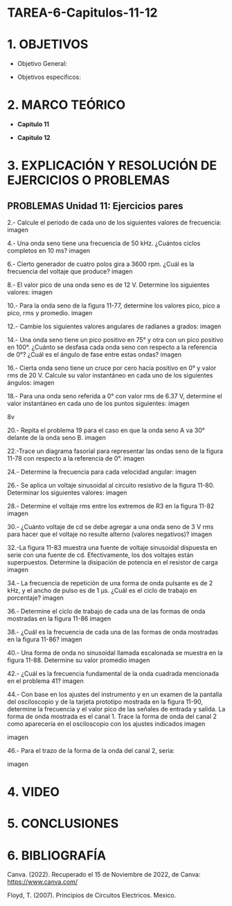 # TAREA-6-Capitulos-11-12

# 1. OBJETIVOS

- Objetivo General:


- Objetivos especificos:


# 2. MARCO TEÓRICO 

- **Capitulo 11**


- **Capitulo 12**


# 3. EXPLICACIÓN Y RESOLUCIÓN DE EJERCICIOS O PROBLEMAS
## PROBLEMAS Unidad 11: Ejercicios pares ##

2.- Calcule el periodo de cada uno de los siguientes valores de frecuencia:
imagen

4.- Una onda seno tiene una frecuencia de 50 kHz. ¿Cuántos ciclos completos en 10 ms?
imagen

6.- Cierto generador de cuatro polos gira a 3600 rpm. ¿Cuál es la frecuencia del voltaje que produce?
imagen

8.- El valor pico de una onda seno es de 12 V. Determine los siguientes valores:
imagen

10.- Para la onda seno de la figura 11-77, determine los valores pico, pico a pico, rms y promedio.
imagen

12.- Cambie los siguientes valores angulares de radianes a grados:
imagen

14.- Una onda seno tiene un pico positivo en 75° y otra con un pico positivo en 100°. ¿Cuánto se desfasa cada onda seno con respecto a la referencia de 0°? ¿Cuál es el ángulo de fase entre estas ondas?
imagen

16.- Cierta onda seno tiene un cruce por cero hacia positivo en 0° y valor rms de 20 V. Calcule su valor instantáneo en cada uno de los siguientes ángulos:
imagen

18.- Para una onda seno referida a 0° con valor rms de 6.37 V, determine el valor instantáneo en cada uno de los puntos siguientes:
imagen

8v

20.- Repita el problema 19 para el caso en que la onda seno A va 30° delante de la onda seno B.
imagen

22.-Trace un diagrama fasorial para representar las ondas seno de la figura 11-78 con respecto a la referencia de 0°.
imagen 

24.- Determine la frecuencia para cada velocidad angular:
imagen

26.- Se aplica un voltaje sinusoidal al circuito resistivo de la figura 11-80. Determinar los siguientes valores:
imagen

28.- Determine el voltaje rms entre los extremos de R3 en la figura 11-82
imagen

30.- ¿Cuánto voltaje de cd se debe agregar a una onda seno de 3 V rms para hacer que el voltaje no resulte alterno (valores negativos)?
imagen

32.-La figura 11-83 muestra una fuente de voltaje sinusoidal dispuesta en serie con una fuente de cd. Efectivamente, los dos voltajes están superpuestos. Determine la disipación de potencia en el resistor de carga
imagen

34.- La frecuencia de repetición de una forma de onda pulsante es de 2 kHz, y el ancho de pulso es de 1 µs. ¿Cuál es el ciclo de trabajo en porcentaje?
imagen

36.- Determine el ciclo de trabajo de cada una de las formas de onda mostradas en la figura 11-86
imagen

38.- ¿Cuál es la frecuencia de cada una de las formas de onda mostradas en la figura 11-86?
imagen

40.- Una forma de onda no sinusoidal llamada escalonada se muestra en la figura 11-88. Determine su valor promedio
imagen

42.- ¿Cuál es la frecuencia fundamental de la onda cuadrada mencionada en el problema 41?
imagen

44.- Con base en los ajustes del instrumento y en un examen de la pantalla del osciloscopio y de la tarjeta prototipo mostrada en la figura 11-90, determine la frecuencia y el valor pico de las señales de entrada y salida. La forma de onda mostrada es el canal 1. Trace la forma de onda del canal 2 como aparecería en el osciloscopio con los ajustes indicados
imagen

imagen

46.- Para el trazo de la forma de la onda del canal 2, seria:

imagen





# 4. VIDEO



# 5. CONCLUSIONES



# 6. BIBLIOGRAFÍA

Canva. (2022). Recuperado el 15 de Noviembre de 2022, de Canva: https://www.canva.com/

Floyd, T. (2007). Principios de Circuitos Electricos. Mexico.






